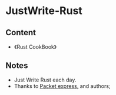 # JustWrite-Rust
## Content
- 《Rust CookBook》

## Notes
- Just Write Rust each day.
- Thanks to [Packet express,](https://subscription.packtpub.com) and authors;